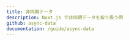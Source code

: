 ```yaml
---
title: 非同期データ
description: Nuxt.js で非同期データを取り扱う例
github: async-data
documentation: /guide/async-data
---
```


<!-- title: Async Data -->
<!-- description: Async Data example with Nuxt.js -->

